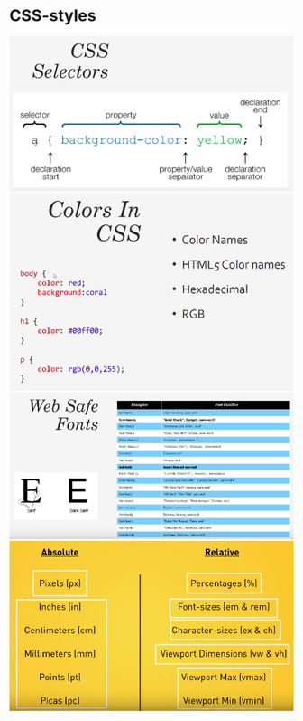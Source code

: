 # CSS-styles


<img src="readme-images/css-selectors.png" alt="">

<img src="readme-images/css-colors.png" alt="">

<img src="readme-images/css-safefonts.png" alt="">

<img src="readme-images/cssmeasures.png" alt="">



